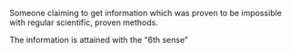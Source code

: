 Someone claiming to get information which was proven to be impossible with regular scientific, proven methods.

The information is attained with the “6th sense”
